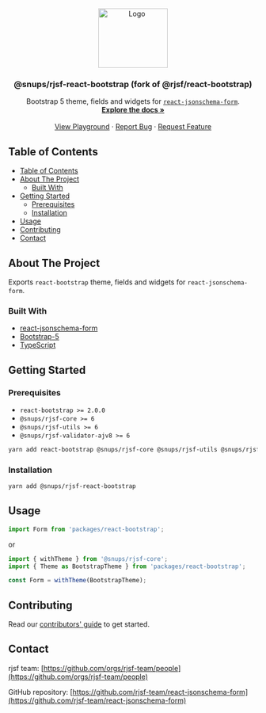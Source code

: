 <!-- PROJECT LOGO -->
<br />
<p align="center">
  <a href="https://github.com/rjsf-team/react-jsonschema-form">
    <img src="bootstrap-logo.png" alt="Logo" width="140" height="120">
  </a>

  <h3 align="center">@snups/rjsf-react-bootstrap (fork of @rjsf/react-bootstrap)</h3>

  <p align="center">
  Bootstrap 5 theme, fields and widgets for <a href="https://github.com/mozilla-services/react-jsonschema-form/"><code>react-jsonschema-form</code></a>.
    <br />
    <a href="https://rjsf-team.github.io/react-jsonschema-form/docs/"><strong>Explore the docs »</strong></a>
    <br />
    <br />
   <a href="https://rjsf-team.github.io/react-jsonschema-form/">View Playground</a>
    ·
    <a href="https://github.com/rjsf-team/react-jsonschema-form/issues">Report Bug</a>
    ·
    <a href="https://github.com/rjsf-team/react-jsonschema-form/issues">Request Feature</a>
  </p>
</p>

<!-- TABLE OF CONTENTS -->

## Table of Contents

- [Table of Contents](#table-of-contents)
- [About The Project](#about-the-project)
  - [Built With](#built-with)
- [Getting Started](#getting-started)
  - [Prerequisites](#prerequisites)
  - [Installation](#installation)
- [Usage](#usage)
- [Contributing](#contributing)
- [Contact](#contact)

<!-- ABOUT THE PROJECT -->

## About The Project

Exports `react-bootstrap` theme, fields and widgets for `react-jsonschema-form`.

### Built With

- [react-jsonschema-form](https://github.com/mozilla-services/react-jsonschema-form/)
- [Bootstrap-5](https://getbootstrap.com/docs/5.3/)
- [TypeScript](https://www.typescriptlang.org/)

<!-- GETTING STARTED -->

## Getting Started

### Prerequisites

- `react-bootstrap >= 2.0.0`
- `@snups/rjsf-core >= 6`
- `@snups/rjsf-utils >= 6`
- `@snups/rjsf-validator-ajv8 >= 6`

```bash
yarn add react-bootstrap @snups/rjsf-core @snups/rjsf-utils @snups/rjsf-validator-ajv8
```

### Installation

```bash
yarn add @snups/rjsf-react-bootstrap
```

## Usage

```js
import Form from 'packages/react-bootstrap';
```

or

```js
import { withTheme } from '@snups/rjsf-core';
import { Theme as BootstrapTheme } from 'packages/react-bootstrap';

const Form = withTheme(BootstrapTheme);
```

<!-- CONTRIBUTING -->

## Contributing

Read our [contributors' guide](https://rjsf-team.github.io/react-jsonschema-form/docs/contributing/) to get started.

<!-- CONTACT -->

## Contact

rjsf team: [https://github.com/orgs/rjsf-team/people](https://github.com/orgs/rjsf-team/people)

GitHub repository: [https://github.com/rjsf-team/react-jsonschema-form](https://github.com/rjsf-team/react-jsonschema-form)

<!-- MARKDOWN LINKS & IMAGES -->
<!-- https://www.markdownguide.org/basic-syntax/#reference-style-links -->

[build-shield]: https://github.com/rjsf-team/react-jsonschema-form/workflows/CI/badge.svg
[build-url]: https://github.com/rjsf-team/react-jsonschema-form/actions
[contributors-shield]: https://img.shields.io/github/contributors/rjsf-team/react-jsonschema-form.svg
[contributors-url]: https://github.com/rjsf-team/react-jsonschema-form/graphs/contributors
[license-shield]: https://img.shields.io/badge/license-Apache%202.0-blue.svg?style=flat-square
[license-url]: https://choosealicense.com/licenses/apache-2.0/
[npm-shield]: https://img.shields.io/npm/v/@snups/rjsf-react-bootstrap/latest.svg?style=flat-square
[npm-url]: https://www.npmjs.com/package/@snups/rjsf-react-bootstrap
[npm-dl-shield]: https://img.shields.io/npm/dm/@snups/rjsf-react-bootstrap.svg?style=flat-square
[npm-dl-url]: https://www.npmjs.com/package/@snups/rjsf-react-bootstrap
[product-screenshot]: https://raw.githubusercontent.com/rjsf-team/react-jsonschema-form/59a8206e148474bea854bbb004f624143fbcbac8/packages/react-bootstrap/screenshot.png
